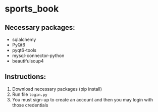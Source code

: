 # sports_book
## Necessary packages:
- sqlalchemy
- PyQt6
- pyqt6-tools
- mysql-connector-python
- beautifulsoup4

## Instructions:
1. Download necessary packages (pip install)
2. Run file `login.py`
3. You must sign-up to create an account and then you may login with those credentials
